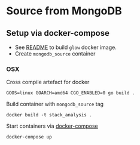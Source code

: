 # Source from MongoDB

## Setup via docker-compose
* See [README](http://../../README.md#docker-container) to build `glow` docker image.
* Create `mongodb_source` container

### OSX
Cross compile artefact for docker
```
GOOS=linux GOARCH=amd64 CGO_ENABLED=0 go build .
```
Build container with `mongodb_source` tag
```
docker build -t stack_analysis .
```

Start containers via [docker-compose](https://docs.docker.com/compose/)
```
docker-compose up
```

